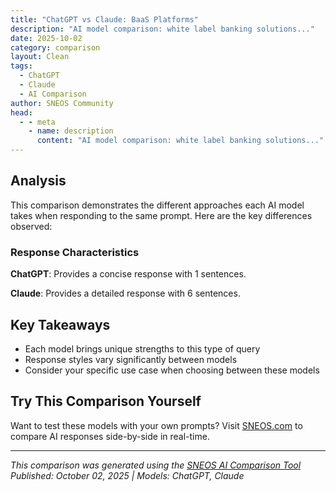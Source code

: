 ```yaml
---
title: "ChatGPT vs Claude: BaaS Platforms"
description: "AI model comparison: white label banking solutions..."
date: 2025-10-02
category: comparison
layout: Clean
tags:
  - ChatGPT
  - Claude
  - AI Comparison
author: SNEOS Community
head:
  - - meta
    - name: description
      content: "AI model comparison: white label banking solutions..."
---
```


<ChatComparison
  title="ChatGPT vs Claude: BaaS Platforms"
  prompt="white label banking solutions"
  :responses='{
    "ChatGPT": "Error calling OpenAI API.",
    "Claude": "White label banking solutions are technology platforms that allow companies to offer banking services under their own brand without building the infrastructure from scratch. Here\u0027s an overview:\n\n## What Are White Label Banking Solutions?\n\nPre-built banking technology platforms that companies can customize and rebrand as their own, enabling them to offer financial services without developing the underlying systems internally.\n\n## Key Features\n\n**Core Banking Services:**\n- Account management\n- Payment processing\n- Card issuance\n- Lending capabilities\n- Mobile and web banking interfaces\n\n**Compliance \u0026 Security:**\n- Regulatory compliance tools\n- KYC/AML functionality\n- Fraud detection\n- Data encryption\n- Audit trails\n\n**Integration Capabilities:**\n- APIs for third-party services\n- Open banking connectivity\n- Fintech partnerships\n- Legacy system integration\n\n## Benefits\n\n- **Faster Time-to-Market**: Launch banking services in months vs. years\n- **Cost-Effective**: Lower upfront investment than building from scratch\n- **Regulatory Support**: Built-in compliance features\n- **Scalability**: Proven infrastructure that can grow with demand\n- **Focus on Core Business**: Concentrate on customer experience vs. technical development\n\n## Common Use Cases\n\n- **Neobanks**: Digital-first banking startups\n- **Corporate Banking**: Companies offering banking to employees/customers\n- **Embedded Finance**: Non-financial companies adding banking features\n- **Regional Banks**: Smaller institutions modernizing their offerings\n\n## Leading Providers\n\n- Mambu\n- Temenos\n- Finastra\n- Backbase\n- Technisys\n- Thought Machine\n\n## Considerations\n\n- Vendor dependency\n- Customization limitations\n- Integration complexity\n- Ongoing licensing costs\n- Data ownership questions\n\nWould you like me to elaborate on any specific aspect of white label banking solutions?"
  }'
  published-date="08:19"
/>

## Analysis

This comparison demonstrates the different approaches each AI model takes when responding to the same prompt. Here are the key differences observed:

### Response Characteristics

**ChatGPT**: Provides a concise response with 1 sentences. 

**Claude**: Provides a detailed response with 6 sentences. 

## Key Takeaways

- Each model brings unique strengths to this type of query
- Response styles vary significantly between models
- Consider your specific use case when choosing between these models

## Try This Comparison Yourself

Want to test these models with your own prompts? Visit [SNEOS.com](https://sneos.com) to compare AI responses side-by-side in real-time.

---

*This comparison was generated using the [SNEOS AI Comparison Tool](https://sneos.com)*
*Published: October 02, 2025 | Models: ChatGPT, Claude*
